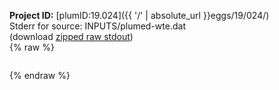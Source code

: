**Project ID:** [plumID:19.024]({{ '/' | absolute_url }}eggs/19/024/)  
Stderr for source:  INPUTS/plumed-wte.dat   
(download [zipped raw stdout](plumed-wte.dat.plumed_master.stdout.txt.zip))  
{% raw %}
<pre>
</pre>
{% endraw %}
